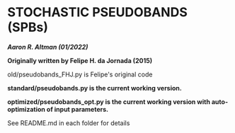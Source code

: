 # STOCHASTIC PSEUDOBANDS (SPBs)

***Aaron R. Altman (01/2022)***

**Originally written by Felipe H. da Jornada (2015)**

old/pseudobands_FHJ.py is Felipe's original code

**standard/pseudobands.py is the current working version.** 

**optimized/pseudobands_opt.py is the current working version with auto-optimization of input parameters.**

See README.md in each folder for details
